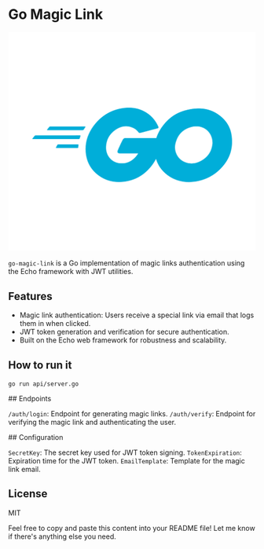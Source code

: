 # Go Magic Link

![Go](./Go.png)

`go-magic-link` is a Go implementation of magic links authentication using the Echo framework with JWT utilities.

## Features

- Magic link authentication: Users receive a special link via email that logs them in when clicked.
- JWT token generation and verification for secure authentication.
- Built on the Echo web framework for robustness and scalability.

## How to run it

```shell
go run api/server.go
```

## Endpoints

`/auth/login`: Endpoint for generating magic links.
`/auth/verify`: Endpoint for verifying the magic link and authenticating the user.

## Configuration

`SecretKey`: The secret key used for JWT token signing.
`TokenExpiration`: Expiration time for the JWT token.
`EmailTemplate`: Template for the magic link email.

## License

MIT

Feel free to copy and paste this content into your README file! Let me know if there's anything else you need.

